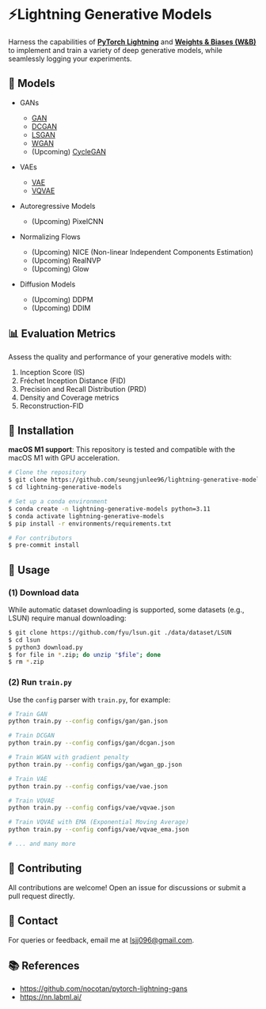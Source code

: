 # ⚡️Lightning Generative Models
Harness the capabilities of **[PyTorch Lightning](https://lightning.ai/)** and **[Weights & Biases (W&B)](https://wandb.ai/site)** to implement and train a variety of deep generative models, while seamlessly logging your experiments.

## 🌟 Models

- GANs
    - [GAN](models/generative/gan/gan.py)
    - [DCGAN](models/generative/gan/dcgan.py)
    - [LSGAN](models/generative/gan/lsgan.py)
    - [WGAN](models/generative/gan/wgan.py)
    - (Upcoming) [CycleGAN](models/generative/gan/cyclegan.py)

- VAEs
    - [VAE](models/generative/vae/vae.py)
    - [VQVAE](models/generative/vae/vqvae.py)

- Autoregressive Models
    - (Upcoming) PixelCNN

- Normalizing Flows
    - (Upcoming) NICE (Non-linear Independent Components Estimation)
    - (Upcoming) RealNVP
    - (Upcoming) Glow

- Diffusion Models
    - (Upcoming) DDPM
    - (Upcoming) DDIM

## 📊 Evaluation Metrics
Assess the quality and performance of your generative models with:

1. Inception Score (IS)
2. Fréchet Inception Distance (FID)
3. Precision and Recall Distribution (PRD)
4. Density and Coverage metrics
5. Reconstruction-FID

## 🔧 Installation

**macOS M1 support**: This repository is tested and compatible with the macOS M1 with GPU acceleration.

```bash
# Clone the repository
$ git clone https://github.com/seungjunlee96/lightning-generative-models.git
$ cd lightning-generative-models

# Set up a conda environment
$ conda create -n lightning-generative-models python=3.11
$ conda activate lightning-generative-models
$ pip install -r environments/requirements.txt

# For contributors
$ pre-commit install
```


## 🚀 Usage
### (1) Download data
While automatic dataset downloading is supported, some datasets (e.g., LSUN) require manual downloading:

```bash
$ git clone https://github.com/fyu/lsun.git ./data/dataset/LSUN
$ cd lsun
$ python3 download.py
$ for file in *.zip; do unzip "$file"; done
$ rm *.zip
```

### (2) Run `train.py`
Use the `config` parser with `train.py`, for example:

```bash
# Train GAN
python train.py --config configs/gan/gan.json

# Train DCGAN
python train.py --config configs/gan/dcgan.json

# Train WGAN with gradient penalty
python train.py --config configs/gan/wgan_gp.json

# Train VAE
python train.py --config configs/vae/vae.json

# Train VQVAE
python train.py --config configs/vae/vqvae.json

# Train VQVAE with EMA (Exponential Moving Average)
python train.py --config configs/vae/vqvae_ema.json

# ... and many more
```

## 🤝 Contributing
All contributions are welcome! Open an issue for discussions or submit a pull request directly.

## 📩 Contact
For queries or feedback, email me at lsjj096@gmail.com.

## 📚 References
- https://github.com/nocotan/pytorch-lightning-gans
- https://nn.labml.ai/
